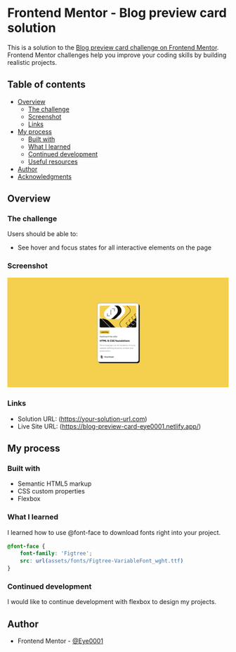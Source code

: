 # Frontend Mentor - Blog preview card solution

This is a solution to the [Blog preview card challenge on Frontend Mentor](https://www.frontendmentor.io/challenges/blog-preview-card-ckPaj01IcS). Frontend Mentor challenges help you improve your coding skills by building realistic projects. 

## Table of contents

- [Overview](#overview)
  - [The challenge](#the-challenge)
  - [Screenshot](#screenshot)
  - [Links](#links)
- [My process](#my-process)
  - [Built with](#built-with)
  - [What I learned](#what-i-learned)
  - [Continued development](#continued-development)
  - [Useful resources](#useful-resources)
- [Author](#author)
- [Acknowledgments](#acknowledgments)


## Overview

### The challenge

Users should be able to:

- See hover and focus states for all interactive elements on the page

### Screenshot

![](./assets/images/blog-preview-card.png)



### Links

- Solution URL: (https://your-solution-url.com)
- Live Site URL: (https://blog-preview-card-eye0001.netlify.app/)

## My process

### Built with

- Semantic HTML5 markup
- CSS custom properties
- Flexbox

### What I learned

I learned how to use @font-face to download fonts right into your project.

```css
@font-face {
    font-family: 'Figtree';
    src: url(assets/fonts/Figtree-VariableFont_wght.ttf)
}
```

### Continued development

I would like to continue development with flexbox to design my projects.

## Author

- Frontend Mentor - [@Eye0001](https://www.frontendmentor.io/profile/Eye0001)

